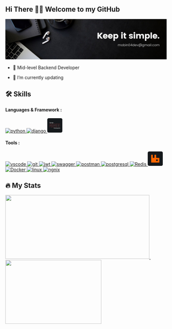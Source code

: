 <h2>Hi There 🙋‍♂️ Welcome to my GitHub</h2>

<img src="Black Minimal Motivation Quote LinkedIn Banner.jpg" alt="background">


- 🌱 Mid-level Backend Developer

- 💪 I’m currently updating

  
<h2>🛠 Skills</h2>

#### Languages & Framework :

<a href="#" target="_blank" rel="noreferrer">
    <img src="https://raw.githubusercontent.com/ixrzr/skills-icons/1be67fef5dc6af67c07ec696ce6b134d5fa25a01/icons/python.svg" width="47" height="45" alt="python">
</a>
<a href="#" target="_blank" rel="noreferrer">
    <img src="https://raw.githubusercontent.com/ixrzr/skills-icons/1be67fef5dc6af67c07ec696ce6b134d5fa25a01/icons/django.svg" width="47" height="45" alt="django">
</a>
<a href="#" target="_blank" rel="noreferrer">
    <img src="https://raw.githubusercontent.com/ixrzr/skills-icons/e67de94bb9ded60f49f2cf44625521b6a722cbf7/icons/djangorestframework.svg" width="47" height="45" alt="django-rest-framework">
</a>
<!-- <a href="#" target="_blank" rel="noreferrer">
    <img src="https://raw.githubusercontent.com/ixrzr/skills-icons/1be67fef5dc6af67c07ec696ce6b134d5fa25a01/icons/flask.svg" width="47" height="45" alt="flask">
</a> 
<a href="#" target="_blank" rel="noreferrer">
    <img src="https://raw.githubusercontent.com/ixrzr/skills-icons/e67de94bb9ded60f49f2cf44625521b6a722cbf7/icons/fastapi.svg" width="47" height="45" alt="fastapi">
</a> -->

#### Tools :

<a href="#" target="_blank" rel="noreferrer">
    <img src="https://raw.githubusercontent.com/ixrzr/skills-icons/1be67fef5dc6af67c07ec696ce6b134d5fa25a01/icons/vscode.svg" width="47" height="45" alt="vscode">
</a>
<a href="#" target="_blank" rel="noreferrer">
    <img src="https://raw.githubusercontent.com/ixrzr/skills-icons/1be67fef5dc6af67c07ec696ce6b134d5fa25a01/icons/git.svg" width="47" height="45" alt="git">
</a>
<a href="#" target="_blank" rel="noreferrer">
    <img src="https://raw.githubusercontent.com/ixrzr/skills-icons/1be67fef5dc6af67c07ec696ce6b134d5fa25a01/icons/jwt.svg" width="47" height="45" alt="jwt">
</a>
<a href="#" target="_blank" rel="noreferrer">
    <img src="https://raw.githubusercontent.com/ixrzr/skills-icons/1be67fef5dc6af67c07ec696ce6b134d5fa25a01/icons/swagger.svg" width="47" height="45" alt="swagger">
</a>
<a href="#" target="_blank" rel="noreferrer">
    <img src="https://raw.githubusercontent.com/ixrzr/skills-icons/1be67fef5dc6af67c07ec696ce6b134d5fa25a01/icons/postman.svg" width="47" height="45" alt="postman">
</a>
<a href="#" target="_blank" rel="noreferrer">
    <img src="https://raw.githubusercontent.com/ixrzr/skills-icons/1be67fef5dc6af67c07ec696ce6b134d5fa25a01/icons/postgresql.svg" width="47" height="45" alt="postgresql">
</a>
<!-- <a href="#" target="_blank" rel="noreferrer">
    <img src="https://raw.githubusercontent.com/ixrzr/skills-icons/1be67fef5dc6af67c07ec696ce6b134d5fa25a01/icons/mongodb.svg" width="47" height="45" alt="mongodb">
</a> -->
<a href="#" target="_blank" rel="noreferrer">
    <img src="https://raw.githubusercontent.com/ixrzr/skills-icons/1be67fef5dc6af67c07ec696ce6b134d5fa25a01/icons/redis.svg" width="47" height="45" alt="Redis">
</a>
<a href="#" target="_blank" rel="noreferrer">
    <img src="https://raw.githubusercontent.com/ixrzr/skills-icons/3100cd8e7eed8ee3af14dac067f82b7e14608100/icons/rabbitmq.svg" width="47" height="45" alt="Rabbitmq">
</a>
<a href="#" target="_blank" rel="noreferrer">
    <img src="https://raw.githubusercontent.com/ixrzr/skills-icons/1be67fef5dc6af67c07ec696ce6b134d5fa25a01/icons/docker.svg" width="47" height="45" alt="Docker">
</a>
<a href="#" target="_blank" rel="noreferrer">
    <img src="https://raw.githubusercontent.com/ixrzr/skills-icons/1be67fef5dc6af67c07ec696ce6b134d5fa25a01/icons/linux.svg" width="47" height="45" alt="linux">
</a>
<a href="#" target="_blank" rel="noreferrer">
    <img src="https://raw.githubusercontent.com/ixrzr/skills-icons/1be67fef5dc6af67c07ec696ce6b134d5fa25a01/icons/nginx.svg" width="47" height="45" alt="ngnix">
</a>

<h2>🔥 My Stats</h2>

<a href="#" target="_blank" rel="noreferrer">
  <img src="https://github-readme-stats.vercel.app/api?username=Mobin-Abbasi&show_icons=true&theme=radical" width="450" height="200">
</a>
&nbsp;
<a href="#" target="_blank" rel="noreferrer">
  <img src="https://github-readme-stats.vercel.app/api/top-langs/?username=Mobin-Abbasi&layout=compact" width="300" height="200">
</a>
